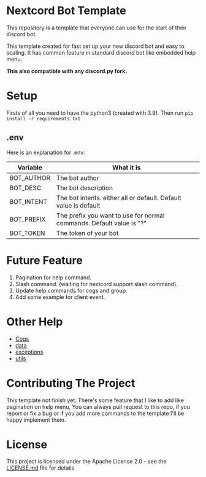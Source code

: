 # Nextcord Bot Template

This repository is a template that everyone can use for the start of their discord bot.

This template created for fast set up your new discord bot and easy to scaling. It has common feature in standard
discord bot like embedded help menu.<br>

**This also compatible with any discord.py fork.**

# Setup

Firsts of all you need to have the python3 (created with 3.9). Then run `pip install -r requirements.txt`

## .env

Here is an explanation for .env:

| Variable                  | What it is                                                            |
| ------------------------- | ----------------------------------------------------------------------|
| BOT_AUTHOR                | The bot author                                                        |
| BOT_DESC                  | The bot description                                                   |
| BOT_INTENT                | The bot intents. either all or default. Default value is default      |
| BOT_PREFIX                | The prefix you want to use for normal commands. Default value is "?"  |
| BOT_TOKEN                 | The token of your bot                                                 |

# Future Feature

1. Pagination for help command.
2. Slash command. (waiting for nextcord support slash command).
3. Update help commands for cogs and group.
4. Add some example for client event.

# Other Help

- [Cogs](./cogs/README.md)
- [data](./data/README.md)
- [exceptions](./exceptions/README.md)
- [utils](./utils/README.md)

# Contributing The Project

This template not finish yet. There's some feature that I like to add like pagination on help menu, You can always pull
request to this repo, if you report or fix a bug or if you add more commands to the template I'll be happy implement
them.

# License

This project is licensed under the Apache License 2.0 - see the [LICENSE.md](LICENSE.md) file for details
